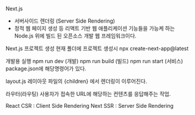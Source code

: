 Next.js
- 서버사이드 렌더링 (Server Side Rendering)
- 정적 웹 페이지 생성 등 리액트 기반 웹 애플리케이션 기능들을 가능케 하는
  Node.js 위에 빌드 된 오픈소스 개발 웹 프레임워크이다.
  
Next.js 프로젝트 생성
  현재 폴더에 프로젝트 생성시
  npx create-next-app@latest

개발용 실행
  npm run dev  (개발)
  npm run build (빌드)
  npm run start (서비스)
  package.json에 해당명령어가 있다.

layout.js
  레이아웃 파일의 <body>{children}</body> 에서
  렌더링이 이루어진다. 


라우터(라우팅)
  사용자가 접속한 URL에 해당하는 컨텐츠를 응답해주는 작업. 

React 
CSR : Client Side Rendering
Next
SSR : Server Side Rendering